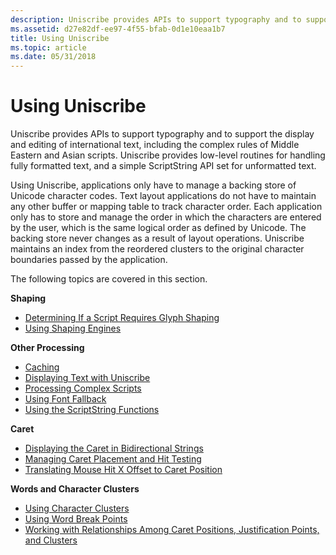 ```yaml
---
description: Uniscribe provides APIs to support typography and to support the display and editing of international text, including the complex rules of Middle Eastern and Asian scripts.
ms.assetid: d27e82df-ee97-4f55-bfab-0d1e10eaa1b7
title: Using Uniscribe
ms.topic: article
ms.date: 05/31/2018
---
```


# Using Uniscribe

Uniscribe provides APIs to support typography and to support the display and editing of international text, including the complex rules of Middle Eastern and Asian scripts. Uniscribe provides low-level routines for handling fully formatted text, and a simple ScriptString API set for unformatted text.

Using Uniscribe, applications only have to manage a backing store of Unicode character codes. Text layout applications do not have to maintain any other buffer or mapping table to track character order. Each application only has to store and manage the order in which the characters are entered by the user, which is the same logical order as defined by Unicode. The backing store never changes as a result of layout operations. Uniscribe maintains an index from the reordered clusters to the original character boundaries passed by the application.

The following topics are covered in this section.

**Shaping**

-   [Determining If a Script Requires Glyph Shaping](determining-if-a-script-requires-glyph-shaping.md)
-   [Using Shaping Engines](using-shaping-engines.md)

**Other Processing**

-   [Caching](caching.md)
-   [Displaying Text with Uniscribe](displaying-text-with-uniscribe.md)
-   [Processing Complex Scripts](processing-complex-scripts.md)
-   [Using Font Fallback](using-font-fallback.md)
-   [Using the ScriptString Functions](using-the-scriptstring-functions.md)

**Caret**

-   [Displaying the Caret in Bidirectional Strings](displaying-the-caret-in-bidirectional-strings.md)
-   [Managing Caret Placement and Hit Testing](managing-caret-placement-and-hit-testing.md)
-   [Translating Mouse Hit X Offset to Caret Position](translating-mouse-hit-x-offset-to-caret-position.md)

**Words and Character Clusters**

-   [Using Character Clusters](using-character-clusters.md)
-   [Using Word Break Points](using-word-break-points.md)
-   [Working with Relationships Among Caret Positions, Justification Points, and Clusters](working-with-relationships-among-caret-positions--justification-points--and-clusters.md)

 

 



